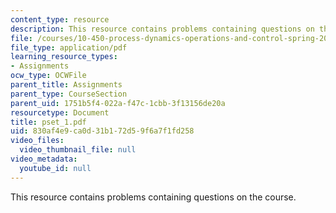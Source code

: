 ```yaml
---
content_type: resource
description: This resource contains problems containing questions on the course.
file: /courses/10-450-process-dynamics-operations-and-control-spring-2006/830af4e9ca0d31b172d59f6a7f1fd258_pset_1.pdf
file_type: application/pdf
learning_resource_types:
- Assignments
ocw_type: OCWFile
parent_title: Assignments
parent_type: CourseSection
parent_uid: 1751b5f4-022a-f47c-1cbb-3f13156de20a
resourcetype: Document
title: pset_1.pdf
uid: 830af4e9-ca0d-31b1-72d5-9f6a7f1fd258
video_files:
  video_thumbnail_file: null
video_metadata:
  youtube_id: null
---
```

This resource contains problems containing questions on the course.

